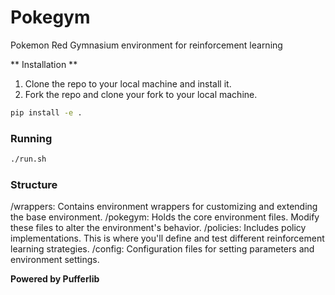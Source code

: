 # Pokegym

Pokemon Red Gymnasium environment for reinforcement learning

** Installation **

1. Clone the repo to your local machine and install it.
2. Fork the repo and clone your fork to your local machine.

```sh
pip install -e . 
```

### Running

```sh
./run.sh
```

### Structure

/wrappers: Contains environment wrappers for customizing and extending the base environment.
/pokegym: Holds the core environment files. Modify these files to alter the environment's behavior.
/policies: Includes policy implementations. This is where you'll define and test different reinforcement learning strategies.
/config: Configuration files for setting parameters and environment settings.

**Powered by Pufferlib**
